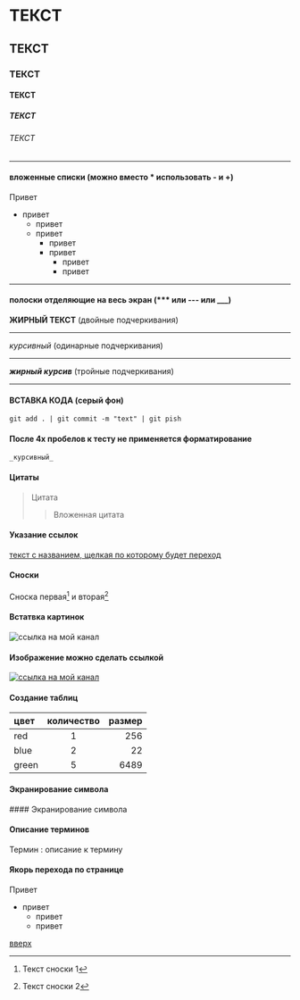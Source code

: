 # ТЕКСТ
## ТЕКСТ
### ТЕКСТ
#### ТЕКСТ
##### ТЕКСТ
###### ТЕКСТ
***
#### вложенные списки (можно вместо * использовать - и +)

Привет 
* привет
    * привет
    * привет
        * привет
        * привет
            * привет
            * привет
***
#### полоски отделяющие на весь экран  (*** или --- или ___)
__ЖИРНЫЙ ТЕКСТ__ (двойные подчеркивания)
___

_курсивный_ (одинарные подчеркивания)

---
___жирный курсив___ (тройные подчеркивания)
***

#### ВСТАВКА КОДА (серый фон)

```
git add . | git commit -m "text" | git pish
```

#### После 4х пробелов к тесту не применяется форматирование
    _курсивный_

#### Цитаты 
> Цитата 
>> Вложенная цитата

#### Указание ссылок
[текст с названием, щелкая по которому будет переход](https://ksendzov.com)

#### Сноски 
Сноска первая[^1] и вторая[^2]

[^1]: Текст сноски 1 
[^2]: Текст сноски 2 

#### Встатвка картинок

![ссылка на мой канал](logo.png)


#### Изображение можно сделать ссылкой

[![ссылка на мой канал](logo.png)](https://ksendzov.com)


#### Создание таблиц

цвет   |  количество |  размер
:------|:-----------:|---------:
red | 1 | 256
blue |2 | 22
green | 5 | 6489


#### Экранирование символа
 \#### Экранирование символа

 #### Описание терминов

 Термин
 : описание к термину

#### Якорь перехода по странице

<a id="anchor"></a>
Привет 
* привет
    * привет
    * привет

[вверх](#anchor)
